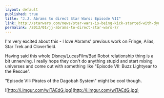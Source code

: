 ```yaml
---
layout: default
published: true
title: "J.J. Abrams to direct Star Wars: Episode VII"
link: http://starwars.com/news/star-wars-is-being-kick-started-with-dynamite-jj-abrams-to-direct-star-wars-episode-vii.html
permalink: /2013/01/jj-abrams-to-direct-star-wars-7/
---
```


I'm very excited about this - I love Abrams' previous work on Fringe, Alias, Star Trek and Cloverfield.

Having said this whole Disney/LucasFilm/Bad Robot relationship thing is a bit unnerving. I really hope they don't do anything stupid and start mixing universes and come out with something like "Episode VII: Buzz Lightyear to the Rescue".

"Episode VII: Pirates of the Dagobah System" might be cool though.

![http://i.imgur.com/wiTAEdG.jpg](http://i.imgur.com/wiTAEdG.jpg)